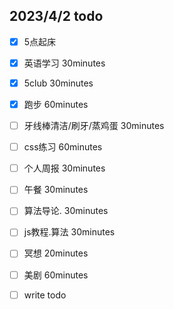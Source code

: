 ## 2023/4/2 todo
- [x] 5点起床
- [x] 英语学习 30minutes
- [x] 5club 30minutes
- [x] 跑步 60minutes
- [ ] 牙线棒清洁/刷牙/蒸鸡蛋 30minutes
- [ ] css练习 60minutes
- [ ] 个人周报 30minutes
- [ ] 午餐 30minutes
- [ ] 算法导论. 30minutes
- [ ] js教程.算法 30minutes
- [ ] 冥想 20minutes
- [ ] 美剧 60minutes
- [ ] write todo
 